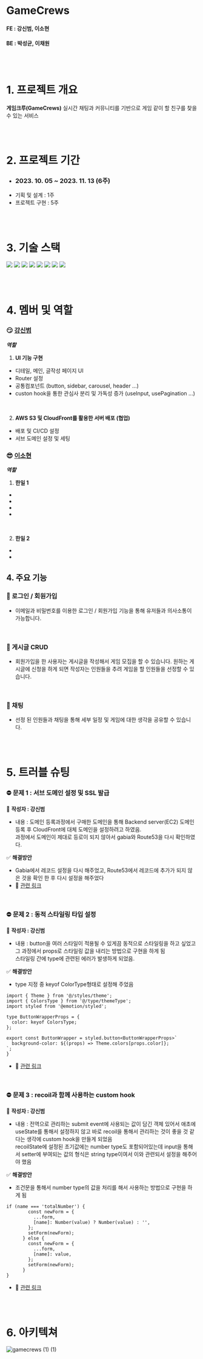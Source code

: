 # GameCrews

#### FE : 강신범, 이소현

#### BE : 박성균, 이채원

<br>
<br>

# 1. 프로젝트 개요

**게임크루(GameCrews)**
실시간 채팅과 커뮤니티를 기반으로 게임 같이 할 친구를 찾을 수 있는 서비스

<br>
<br>

# 2. 프로젝트 기간

- ### 2023. 10. 05 ~ 2023. 11. 13 (6주)
- 기획 및 설계 : 1주
- 프로젝트 구현 : 5주

<br>
<br>

# 3. 기술 스택

<img src="https://img.shields.io/badge/vite-646CFF?style=for-the-badge&logo=vite&logoColor=white"/> <img src="https://img.shields.io/badge/typescript-3178C6?style=for-the-badge&logo=typescript&logoColor=white"/> <img src="https://img.shields.io/badge/react-61DAFB?style=for-the-badge&logo=react&logoColor=black"/> <img src="https://img.shields.io/badge/AmazonS3-FF9900?style=for-the-badge&logo=AmazonS3&logoColor=white"/> <img src="https://img.shields.io/badge/AmazonCloudFront-FF9900?style=for-the-badge&"/> <img src="https://img.shields.io/badge/recoil-3578E5?style=for-the-badge&logo=recoil&logoColor=white"/> <img src="https://img.shields.io/badge/emotion-FE5196?style=for-the-badge"/> <img src="https://img.shields.io/badge/axios-5A29E4?style=for-the-badge&logo=axios&logoColor=white"/>

<br>
<br>

# 4. 멤버 및 역할

### 😏 [강신범](https://github.com/kangsinbeom)

**_역할_**

1. **UI 기능 구현**

- 디테일, 메인, 글작성 페이지 UI
- Router 설정
- 공통컴포넌트 (button, sidebar, carousel, header ...)
- custon hook을 통한 관심사 분리 및 가독성 증가 (useInput, usePagination ...)

<br>

2. **AWS S3 및 CloudFront를 활용한 서버 배포 (협업)**

- 배포 및 CI/CD 설정
- 서브 도메인 설정 및 세팅

### 😎 [이소현](https://github.com/HyeonE0103)

**_역할_**

1. **한일 1**

-
-
-
-

<br>

2. **한일 2**

-
-

## 4. 주요 기능

### 📌 로그인 / 회원가입

- 이메일과 비밀번호를 이용한 로그인 / 회원가입 기능을 통해 유저들과 의사소통이 가능합니다.

<br>

### 📌 게시글 CRUD

- 회원가입을 한 사용자는 게시글을 작성해서 게임 모집을 할 수 있습니다. 원하는 게시글에 신청을 하게 되면 작성자는 인원들을 추려 게임을 할 인원들을 선정할 수 있습니다.

<br>

### 📌 채팅

- 선정 된 인원들과 채팅을 통해 세부 일정 및 게임에 대한 생각을 공유할 수 있습니다.

<br>
<br>

# 5. 트러블 슈팅

### ⛔️ 문제 1 : 서브 도메인 설정 및 SSL 발급

📝 **작성자 : 강신범**

- 내용 : 도메인 등록과정에서 구매한 도메인을 통해 Backend server(EC2) 도메인 등록 후 CloudFront에 대체 도메인을 설정하려고 하였음.
  <br> 과정에서 도메인이 제대로 등로이 되지 않아서 gabia와 Route53을 다시 확인하였다.

✅ **해결방안**

- Gabia에서 레코드 설정을 다시 해주었고, Route53에서 레코드에 추가가 되지 않은 것을 확인 한 후 다시 설정을 해주었다
- 🔗 [관련 링크](https://gnae16.tistory.com/169)

<br>

### ⛔️ 문제 2 : 동적 스타일링 타입 설정

📝 **작성자 : 강신범**

- 내용 : button을 여러 스타일이 적용될 수 있게끔 동적으로 스타일링을 하고 싶었고 그 과정에서 props로 스타일링 값을 내리는 방법으로 구현을 하게 됨
  <br> 스타일링 간에 type에 관련된 에러가 발생하게 되었음.

✅ **해결방안**

- type 지정 중 keyof ColorType형태로 설정해 주었음

```
import { Theme } from '@/styles/theme';
import { ColorsType } from '@/type/themeType';
import styled from '@emotion/styled';

type ButtonWrapperProps = {
  color: keyof ColorsType;
};

export const ButtonWrapper = styled.button<ButtonWrapperProps>`
  background-color: ${(props) => Theme.colors[props.color]};
`;
}
```

- 🔗 [관련 링크](https://www.notion.so/Dymanic-styling-type-setting-c608d2d6e94f4277b44c5c31717b4248)

<br>

### ⛔️ 문제 3 : recoil과 함께 사용하는 custom hook

📝 **작성자 : 강신범**

- 내용 : 전역으로 관리하는 submit event에 사용되는 값이 담긴 객체 있어서 애초에 useState를 통해서 설정하지 않고 바로 recoil을 통해서 관리하는 것이 좋을 것 같다는 생각에 custom hook을 만들게 되었음
  <br> recoilState에 설정된 초기값에는 number type도 포함되어있는데 input을 통해서 setter에 부여되는 값의 형식은 string type이여서 이와 관련되서 설정을 해주어야 했음

✅ **해결방안**

- 조건문을 통해서 number type의 값을 처리를 해서 사용하는 방법으로 구현을 하게 됨

```
if (name === 'totalNumber') {
        const newForm = {
          ...form,
          [name]: Number(value) ? Number(value) : '',
        };
        setForm(newForm);
      } else {
        const newForm = {
          ...form,
          [name]: value,
        };
        setForm(newForm);
      }
}
```

- 🔗 [관련 링크](https://www.notion.so/)

<br>
<br>

# 6. 아키텍쳐

![gamecrews (1) (1)](https://github.com/would-you-like-game/FrontEnd/assets/83047601/0fa0c162-8055-4d6e-b86f-dc70a695fc27)
